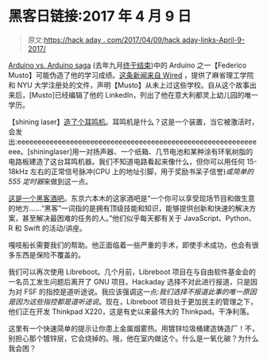 # 黑客日链接:2017 年 4 月 9 日

> 原文:[https://hack aday . com/2017/04/09/hack aday-links-April-9-2017/](https://hackaday.com/2017/04/09/hackaday-links-april-9-2017/)

[Arduino vs. Arduino saga](http://hackaday.com/tag/arduino-vs-arduino/) (去年九月[终于结束](http://hackaday.com/2016/10/01/arduino-vs-arduino-arduino-won/))中的 Arduino 之一【Federico Musto】可能伪造了他的学习成绩。[这条新闻来自 Wired](https://www.wired.com/2017/04/arduinos-new-ceo-federico-musto-may-fabricated-academic-record/) ，提供了麻省理工学院和 NYU 大学注册处的文件，声明【Musto】从未上过这些学校。自从这个故事出来后，[Musto]已经编辑了他的 LinkedIn，列出了他在意大利都灵上幼儿园的唯一学历。

【shining laser】[造了个耳鸣机](https://www.youtube.com/watch?v=wDmmujNjNx4)。耳鸣机是什么？这是一个装置，当它被激活时，会发出:eeeeeeeeeeeeeeeeeeeeeeeeeeeeeeeeeeeeeeeeeeeeeeeeeeeeeeeeeeeeee。[shininglaser]用一对扬声器、一个纸箱、几节电池和某种涂有环氧树脂的电路板建造了这台耳鸣机器。我们不知道电路看起来像什么，但你可以用任何 15-18kHz 左右的正常信号脉冲(CPU 上的地址引脚，用于奖励书呆子信誉)*或简单的 555 定时器*来做到这一点。

[这是一个黑客酒吧](http://hackers.bar/english.html)。东京六本木的这家酒吧是“一个你可以享受现场节目和做生意的地方……“黑客”一词指的是拥有顶级技能和知识，能够提供创新和快速的解决方案，甚至解决最困难的任务的人。”他们似乎每天都有关于 JavaScript、Python、R 和 Swift 的活动/讲座。

嘎吱船长需要我们的帮助。他正面临着一些严重的手术，即使手术成功，也会有很多东西是保险不覆盖的。

我们可以再次使用 Libreboot。几个月前，Libreboot 项目在与自由软件基金会的一名员工发生问题后离开了 GNU 项目。Hackaday 选择不对此进行报道，只是因为对 FSF 的指控是道听途说。我应该强调这一点:*我们选择不报道此事的唯一原因是因为这些指控都是道听途说*。现在，Libreboot 项目处于更加民主的管理之下，他们正在开发 Thinkpad X220，这是有史以来最伟大的 Thinkpad。干净利落。

这里有一个快速简单的提示让你患上金属烟雾热。用镀锌垃圾桶建造铸造厂！不，别担心那个镀锌层，它会烧掉的。哦，他在室内做这个。什么是一氧化碳？为什么我会困？
